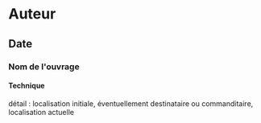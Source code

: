 #  Auteur

## Date


###  Nom de l'ouvrage


#### Technique

détail : localisation initiale, éventuellement destinataire ou commanditaire, localisation actuelle